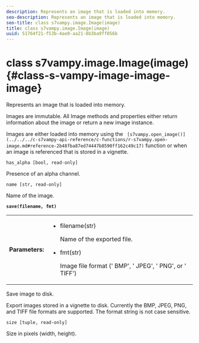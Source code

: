```yaml
---
description: Represents an image that is loaded into memory.
seo-description: Represents an image that is loaded into memory.
seo-title: class s7vampy.image.Image(image)
title: class s7vampy.image.Image(image)
uuid: 51764f21-f53b-4ae0-aa21-8b3ba9ff056b
---
```


# class s7vampy.image.Image(image){#class-s-vampy-image-image-image}

Represents an image that is loaded into memory.

Images are immutable. All Image methods and properties either return information about the image or return a new image instance.

Images are either loaded into memory using the ` [s7vampy.open_image()](../../../c-s7vampy-api-reference/c-functions/r-s7vampy.open-image.md#reference-2b48fba87ed74447b8590ff162c49c17)` function or when an image is referenced that is stored in a vignette.

`has_alpha [bool, read-only]`

Presence of an alpha channel.

`name [str, read-only]`

Name of the image.

**`save(filename, fmt)`**

<table id="table_2D9CA396EE43499E87671F82F7BFD63D"> 
 <tbody> 
  <tr> 
   <td> <b> Parameters:</b> </td> 
   <td> <p> 
     <ul id="ul_BC5B6B92CE9E44638ABC5F46C964D703"> 
      <li id="li_9F1156B311184C11A3893734AB4279B3"><span class="codeph"> filename(str)</span> <p>Name of the exported file. </p> </li> 
      <li id="li_772BA7AFA2D34947850AEE1101DF019C"><span class="codeph"> fmt(str)</span> <p>Image file format ('<span class="codeph"> BMP</span>', '<span class="codeph"> JPEG</span>', '<span class="codeph"> PNG</span>', or '<span class="codeph"> TIFF</span>') </p> </li> 
     </ul> </p> </td> 
  </tr> 
 </tbody> 
</table>

Save image to disk.

Export images stored in a vignette to disk. Currently the BMP, JPEG, PNG, and TIFF file formats are supported. The format string is not case sensitive.

`size [tuple, read-only]`

Size in pixels (width, height). 
